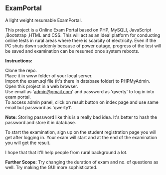 <h2>ExamPortal</h2>

A light weight resumable ExamPortal.

This project is a Online Exam Portal based on PHP, MySQLI, JavaScript ,Bootstrap ,HTML and CSS.
This will act as an ideal platform for conducting online tests in rural areas where there is scarcity of electricity.
Even if the PC shuts down suddenly because of power outage, progress of the test will be saved and examination can be
resumed once system reboots.


<b>Instructions:</b>

Clone the repo.<br>
Place it in www folder of your local server.<br>
Import the exam.sql file (it's there in database folder) to PHPMyAdmin.<br>
Open this project in a web browser.<br>
Use email as 'admin@gmail.com' and password as 'qwerty' to log in into exam portal.<br>
To access admin panel, click on result button on index page and use same email but password as 'qwerty1'.

<b>Note:</b> Storing password like this is a really bad idea. It's better to hash the password and store it in database.

To start the examination, sign up on the student registration page you will get after logging in. Your exam will start and
at the end of the examination you will get the result.

I hope that that it'll help people from rural background a lot.

<b>Further Scope:</b> Try changing the duration of exam and no. of questions as well. Try making the GUI more sophisticated.
